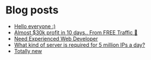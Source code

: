 # Blog posts
<!-- BLOG-POST-LIST:START -->
- [Hello everyone :&rpar;](https://afflift.com/f/threads/hello-everyone.10097/)
- [Almost $30k profit in 10 days.. From FREE Traffic 🚀](https://afflift.com/f/threads/almost-30k-profit-in-10-days-from-free-traffic-%F0%9F%9A%80.9922/)
- [Need Experienced Web Developer](https://afflift.com/f/threads/need-experienced-web-developer.10160/)
- [What kind of server is required for 5 million IPs a day?](https://afflift.com/f/threads/what-kind-of-server-is-required-for-5-million-ips-a-day.10157/)
- [Totally new](https://afflift.com/f/threads/totally-new.10138/)
<!-- BLOG-POST-LIST:END -->
